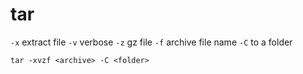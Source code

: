 # tar

`-x` extract file
`-v` verbose
`-z` gz file
`-f` archive file name
`-C` to a folder

`tar -xvzf <archive> -C <folder>`

